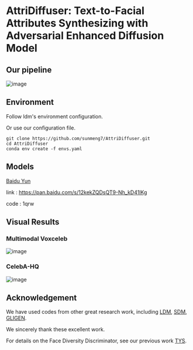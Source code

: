 # AttriDiffuser: Text-to-Facial Attributes Synthesizing with Adversarial Enhanced Diffusion Model 

## Our pipeline

![image](https://github.com/sunmeng7/AttriDiffuser/assets/50901976/1ff5a504-09b9-4f91-9f63-5f6a78d61ae6)


## Environment 
Follow ldm's environment configuration. 

Or use our configuration file.

```
git clone https://github.com/sunmeng7/AttriDiffuser.git
cd AttriDiffuser
conda env create -f envs.yaml
```

## Models
[Baidu Yun](https://pan.baidu.com/s/12kekZQDsQT9-Nh_kD41lKg)

link : https://pan.baidu.com/s/12kekZQDsQT9-Nh_kD41lKg

code : 1qrw

## Visual Results
### Multimodal Voxceleb
![image](https://github.com/sunmeng7/AttriDiffuser/assets/50901976/0d4ab89e-9ca1-4521-9e0e-361b51661ead)

### CelebA-HQ
![image](https://github.com/sunmeng7/AttriDiffuser/assets/50901976/8bf26873-cdc0-45b0-9a46-d169e8aaf437)

## Acknowledgement
We have used codes from other great research work, including 
[LDM](https://github.com/CompVis/latent-diffusion), 
[SDM](https://github.com/Stability-AI/stablediffusion), 
[GLIGEN](https://github.com/gligen/GLIGEN).

We sincerely thank these excellent work.

For details on the Face Diversity Discriminator, see our previous work [TYS](https://github.com/sunmeng7/TYS).


